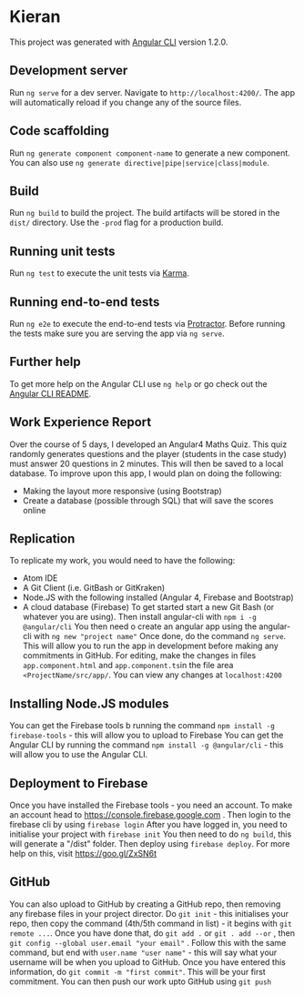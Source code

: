 # Kieran

This project was generated with [Angular CLI](https://github.com/angular/angular-cli) version 1.2.0.

## Development server

Run `ng serve` for a dev server. Navigate to `http://localhost:4200/`. The app will automatically reload if you change any of the source files.

## Code scaffolding

Run `ng generate component component-name` to generate a new component. You can also use `ng generate directive|pipe|service|class|module`.

## Build

Run `ng build` to build the project. The build artifacts will be stored in the `dist/` directory. Use the `-prod` flag for a production build.

## Running unit tests

Run `ng test` to execute the unit tests via [Karma](https://karma-runner.github.io).

## Running end-to-end tests

Run `ng e2e` to execute the end-to-end tests via [Protractor](http://www.protractortest.org/).
Before running the tests make sure you are serving the app via `ng serve`.

## Further help

To get more help on the Angular CLI use `ng help` or go check out the [Angular CLI README](https://github.com/angular/angular-cli/blob/master/README.md).

## Work Experience Report
Over the course of 5 days, I developed an Angular4 Maths Quiz. This quiz randomly generates questions and the player (students in the case study) must answer 20 questions in 2 minutes. This will then be saved to a local database.
To improve upon this app, I would plan on doing the following:
 - Making the layout more responsive (using Bootstrap)
 - Create a database (possible through SQL) that will save the scores online

## Replication
To replicate my work, you would need to have the following:
 - Atom IDE
 - A Git Client (i.e. GitBash or GitKraken)
 - Node.JS with the following installed (Angular 4, Firebase and Bootstrap)
 - A cloud database (Firebase)
To get started start a new Git Bash (or whatever you are using).
Then install angular-cli with `npm i -g @angular/cli`
You then need o create an angular app using the angular-cli with `ng new "project name"`
Once done, do the command `ng serve`. This will allow you to run the app in development before making any commitments in GitHub.
For editing, make the changes in files `app.component.html` and `app.component.ts`in the file area `<ProjectName/src/app/`. You can view any changes at `localhost:4200`

## Installing Node.JS modules
You can get the Firebase tools b running the command `npm install -g firebase-tools` - this will allow you to upload to Firebase
You can get the Angular CLI by running the command `npm install -g @angular/cli` - this will allow you to use the Angular CLI.

## Deployment to Firebase
Once you have installed the Firebase tools - you need an account. To make an account head to https://console.firebase.google.com . Then login to the firebase cli by using `firebase login`
After you have logged in, you need to initialise your project with `firebase init`
You then need to do `ng build`, this will generate a "/dist" folder. Then deploy using `firebase deploy`. For more help on this, visit https://goo.gl/ZxSN6t

## GitHub
You can also upload to GitHub by creating a GitHub repo, then removing any firebase files in your project director. Do `git init` - this initialises your repo, then copy the command (4th/5th command in list) - it begins with `git remote ...`. Once you have done that, do `git add .` or `git . add --or` , then `git config --global user.email "your email"` . Follow this with the same command, but end with `user.name "user name"` - this will say what your username will be when you upload to GitHub. Once you have entered this information, do `git commit -m "first commit"`. This will be your first commitment. You can then push our work upto GitHub using `git push`
